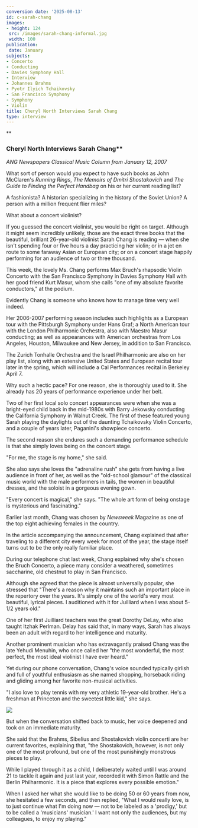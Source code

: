 ```yaml
---
conversion date: '2025-08-13'
id: c-sarah-chang
images:
- height: 124
 src: /images/sarah-chang-informal.jpg
 width: 100
publication:
 date: January
subjects:
- Concerto
- Conducting
- Davies Symphony Hall
- Interview
- Johannes Brahms
- Pyotr Ilyich Tchaikovsky
- San Francisco Symphony
- Symphony
- Violin
title: Cheryl North Interviews Sarah Chang
type: interview
---
```


**
### Cheryl North Interviews Sarah Chang**

*ANG Newspapers Classical Music
 Column from January 12, 2007*

What sort of person would you expect to have such books as John McClaren's *Running Rings*, *The Memoirs of Dmitri Shostakovich* and *The Guide to Finding the Perfect Handbag* on his or her current reading list?

 A fashionista? A historian specializing in the history of the Soviet Union? A person with a million frequent flier miles?

 What about a concert violinist?

 If you guessed the concert violinist, you would be right on target. Although it might seem incredibly unlikely, those are the exact three books that the beautiful, brilliant 26-year-old violinist Sarah Chang is reading — when she isn't spending four or five hours a day practicing her violin; or in a jet en route to some faraway Asian or European city; or on a concert stage happily performing for an audience of two or three thousand.

 This week, the lovely Ms. Chang performs Max Bruch's rhapsodic Violin Concerto with the San Francisco Symphony in Davies Symphony Hall with her good friend Kurt Masur, whom she calls "one of my absolute favorite conductors," at the podium.

 Evidently Chang is someone who knows how to manage time very well indeed.

 Her 2006-2007 performing season includes such highlights as a European tour with the Pittsburgh Symphony under Hans Graf; a North American tour with the London Philharmonic Orchestra, also with Maestro Masur conducting; as well as appearances with American orchestras from Los Angeles, Houston, Milwaukee and New Jersey, in addition to San Francisco.

 The Zurich Tonhalle Orchestra and the Israel Philharmonic are also on her play list, along with an extensive United States and European recital tour later in the spring, which will include a Cal Performances recital in Berkeley April 7.

 Why such a hectic pace? For one reason, she is thoroughly used to it. She already has 20 years of performance experience under her belt.

 Two of her first local solo concert appearances were when she was a bright-eyed child back in the mid-1980s with Barry Jekowsky conducting the California Symphony in Walnut Creek. The first of these featured young Sarah playing the daylights out of the daunting Tchaikovsky Violin Concerto, and a couple of years later, Paganini's showpiece concerto.

 The second reason she endures such a demanding performance schedule is that she simply loves being on the concert stage.

 "For me, the stage is my home," she said.

 She also says she loves the "adrenaline rush" she gets from having a live audience in front of her, as well as the "old-school glamour" of the classical music world with the male performers in tails, the women in beautiful dresses, and the soloist in a gorgeous evening gown.

 "Every concert is magical," she says. "The whole art form of being onstage is mysterious and fascinating."

 Earlier last month, Chang was chosen by *Newsweek* Magazine as one of the top eight achieving females in the country.

 In the article accompanying the announcement, Chang explained that after traveling to a different city every week for most of the year, the stage itself turns out to be the only really familiar place.

 During our telephone chat last week, Chang explained why she's chosen the Bruch Concerto, a piece many consider a weathered, sometimes saccharine, old chestnut to play in San Francisco.

 Although she agreed that the piece is almost universally popular, she stressed that "There's a reason why it maintains such an important place in the repertory over the years. It's simply one of the world's very most beautiful, lyrical pieces. I auditioned with it for Juilliard when I was about 5-1/2 years old."

 One of her first Juilliard teachers was the great Dorothy DeLay, who also taught Itzhak Perlman. Delay has said that, in many ways, Sarah has always been an adult with regard to her intelligence and maturity.

 Another prominent musician who has extravagantly praised Chang was the late Yehudi Menuhin, who once called her "the most wonderful, the most perfect, the most ideal violinist I have ever heard."

 Yet during our phone conversation, Chang's voice sounded typically girlish and full of youthful enthusiasm as she named shopping, horseback riding and gliding among her favorite non-musical activities.

 "I also love to play tennis with my very athletic 19-year-old brother. He's a freshman at Princeton and the sweetest little kid," she says.

![](/images/sarah-chang-informal.jpg)

 But when the conversation shifted back to music, her voice deepened and took on an immediate maturity.

 She said that the Brahms, Sibelius and Shostakovich violin concerti are her current favorites, explaining that, "the Shostakovich, however, is not only one of the most profound, but one of the most punishingly monstrous pieces to play.

 While I played through it as a child, I deliberately waited until I was around 21 to tackle it again and just last year, recorded it with Simon Rattle and the Berlin Philharmonic. It is a piece that explores every possible emotion."

 When I asked her what she would like to be doing 50 or 60 years from now, she hesitated a few seconds, and then replied, "What I would really love, is to just continue what I'm doing now — not to be labeled as a 'prodigy,' but to be called a 'musicians' musician.' I want not only the audiences, but my colleagues, to enjoy my playing."


